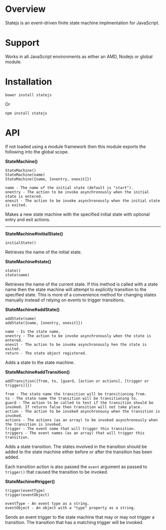 # Overview

Statejs is an event-driven finite state machine implmentation for JavaScript.


# Support

Works in all JavaScript environments as either an AMD, Nodejs or global module.


# Installation

    bower install statejs

Or

    npm install statejs


# API

If not loaded using a module framework then this module exports the following into the global scope. 

**StateMachine()**

	StateMachine()
	StateMachine(name)
	StateMachine({name, [onentry, onexit]})

	name - The name of the initial state (default is "start").
	onentry - The action to be invoke asynchronously when the initial state is entered.
	onexit - The action to be invoke asynchronously when the initial state is exited.

Makes a new state machine with the specified initial state with optional entry and exit actions. 

---

**StateMachine#initialState()**

	initialState()

Retrieves the name of the initial state.

**StateMachine#state()**

	state()
	state(name)

Retrieves the name of the current state. If this method is called with a state name then the state machine will attempt to explicitly transition to the specified state. This is more of a convenience method for changing states manually instead of relying on events to trigger transitions.

**StateMachine#addState()**

	addState(name)
	addState({name, [onentry, onexit]})

	name - Is the state name.
	onentry - The action to be invoke asynchronously when the state is entered.
	onexit - The action to be invoke asynchronously hen the state is exited.
	return - The state object registered.

Adds a state to the state machine.

**StateMachine#addTransition()**

	addTransition({from, to, [guard, [action or actions], [trigger or triggers]]})

	from - The state name the transition will be transitioning from.
	to - The state name the transition will be transitioning to.
	guard - The action to be called to test if the transition should be invoked. If returns false then transition will not take place.
	action - The action to be invoked asynchronousy when the transition is invoked.
	actions - The actions (as an array) to be invoked asynchronously when the transition is invoked.
	trigger - The event name that will trigger this transition.
	triggers - The event names (as an array) that will trigger this transition.

Adds a state transition. The states involved in the transition should be added to the state machine either before or after the transition has been added.

Each transition action is also passed the `event` argument as passed to `trigger()` that caused the transition to be invoked.


**StateMachine#trigger()**

	trigger(eventType)
	trigger(eventObject)

	eventType - An event type as a string.
	eventObject - An object with a "type" property as a string.

Sends an event trigger to the state machine that may or may not trigger a transition. The transition that has a matching trigger will be invoked.
